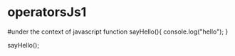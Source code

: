 # operatorsJs1
#under the context of javascript
function sayHello(){
console.log("hello");
}

sayHello();
